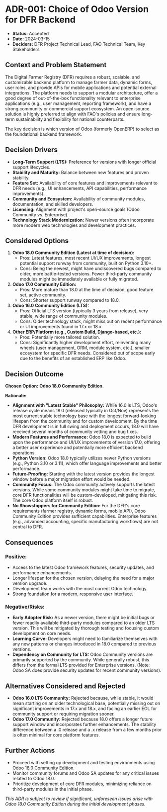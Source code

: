 # ADR-001: Choice of Odoo Version for DFR Backend

*   **Status:** Accepted
*   **Date:** 2024-03-15
*   **Deciders:** DFR Project Technical Lead, FAO Technical Team, Key Stakeholders

## Context and Problem Statement

The Digital Farmer Registry (DFR) requires a robust, scalable, and customizable backend platform to manage farmer data, dynamic forms, user roles, and provide APIs for mobile applications and potential external integrations. The platform needs to support a modular architecture, offer a good degree of out-of-the-box functionality relevant to enterprise applications (e.g., user management, reporting framework), and have a strong community or commercial support ecosystem. An open-source solution is highly preferred to align with FAO's policies and ensure long-term sustainability and flexibility for national counterparts.

The key decision is which version of Odoo (formerly OpenERP) to select as the foundational backend framework.

## Decision Drivers

*   **Long-Term Support (LTS):** Preference for versions with longer official support lifecycles.
*   **Stability and Maturity:** Balance between new features and proven stability.
*   **Feature Set:** Availability of core features and improvements relevant to DFR needs (e.g., UI enhancements, API capabilities, performance improvements).
*   **Community and Ecosystem:** Availability of community modules, documentation, and skilled developers.
*   **Licensing:** Alignment with project's open-source goals (Odoo Community vs. Enterprise).
*   **Technology Stack Modernization:** Newer versions often incorporate more modern web technologies and development practices.

## Considered Options

1.  **Odoo 18.0 Community Edition (Latest at time of decision):**
    *   Pros: Latest features, most recent UI/UX improvements, longest potential support runway from community, built on Python 3.10+.
    *   Cons: Being the newest, might have undiscovered bugs compared to older, more battle-tested versions. Fewer third-party community modules might be immediately available or fully migrated.
2.  **Odoo 17.0 Community Edition:**
    *   Pros: More mature than 18.0 at the time of decision, good feature set, active community.
    *   Cons: Shorter support runway compared to 18.0.
3.  **Odoo 16.0 Community Edition (LTS):**
    *   Pros: Official LTS version (typically 3 years from release), very stable, wide range of community modules.
    *   Cons: Older technology stack, might miss out on recent performance or UI improvements found in 17.x or 18.x.
4.  **Other ERP/Platform (e.g., Custom Build, Django-based, etc.):**
    *   Pros: Potentially more tailored solution.
    *   Cons: Significantly higher development effort, reinventing many wheels (user management, ORM, module system, etc.), smaller ecosystem for specific DFR needs. Considered out of scope early due to the benefits of an established ERP like Odoo.

## Decision Outcome

**Chosen Option:** **Odoo 18.0 Community Edition.**

**Rationale:**

*   **Alignment with "Latest Stable" Philosophy:** While 16.0 is LTS, Odoo's release cycle means 18.0 (released typically in Oct/Nov) represents the most current stable technology base with the longest forward-looking lifespan from the community and for custom development. By the time DFR development is in full swing and deployment occurs, 18.0 will have received several months of community vetting and bug fixes.
*   **Modern Features and Performance:** Odoo 18.0 is expected to build upon the performance and UI/UX improvements of version 17.0, offering a better user experience and potentially more efficient backend operations.
*   **Python Version:** Odoo 18.0 typically utilizes newer Python versions (e.g., Python 3.10 or 3.11), which offer language improvements and better performance.
*   **Future-Proofing:** Starting with the latest version provides the longest window before a major migration effort would be needed.
*   **Community Focus:** The Odoo community actively supports the latest versions. While some community modules might take time to migrate, core DFR functionalities will be custom-developed, mitigating this risk. The core Odoo platform itself is robust.
*   **No Showstoppers for Community Edition:** For the DFR's core requirements (farmer registry, dynamic forms, mobile API), Odoo Community Edition provides sufficient capabilities. Enterprise features (e.g., advanced accounting, specific manufacturing workflows) are not central to DFR.

## Consequences

### Positive:

*   Access to the latest Odoo framework features, security updates, and performance enhancements.
*   Longer lifespan for the chosen version, delaying the need for a major version upgrade.
*   Development team works with the most current Odoo technology.
*   Strong foundation for a modern, responsive user interface.

### Negative/Risks:

*   **Early Adopter Risk:** As a newer version, there might be initial bugs or fewer readily available third-party modules compared to an older LTS version. This will be mitigated by thorough testing and focusing custom development on core needs.
*   **Learning Curve:** Developers might need to familiarize themselves with any new patterns or changes introduced in 18.0 compared to previous versions.
*   **Dependency on Community for LTS:** Odoo Community versions are primarily supported by the community. While generally robust, this differs from the formal LTS provided for Enterprise versions. (Note: Odoo SA does provide security updates for recent community versions).

## Alternatives Considered and Rejected

*   **Odoo 16.0 LTS Community:** Rejected because, while stable, it would mean starting on an older technological base, potentially missing out on significant improvements in 17.x and 18.x, and facing an earlier EOL for community support or requiring migration sooner.
*   **Odoo 17.0 Community:** Rejected because 18.0 offers a longer future support window and incorporates further enhancements. The stability difference between a .0 release and a .x release from a few months prior is often minimal for core platform features.

## Further Actions

*   Proceed with setting up development and testing environments using Odoo 18.0 Community Edition.
*   Monitor community forums and Odoo SA updates for any critical issues related to Odoo 18.0.
*   Prioritize development of core DFR modules, minimizing reliance on third-party modules in the initial phase.

_This ADR is subject to review if significant, unforeseen issues arise with Odoo 18.0 Community Edition during the initial development phases._